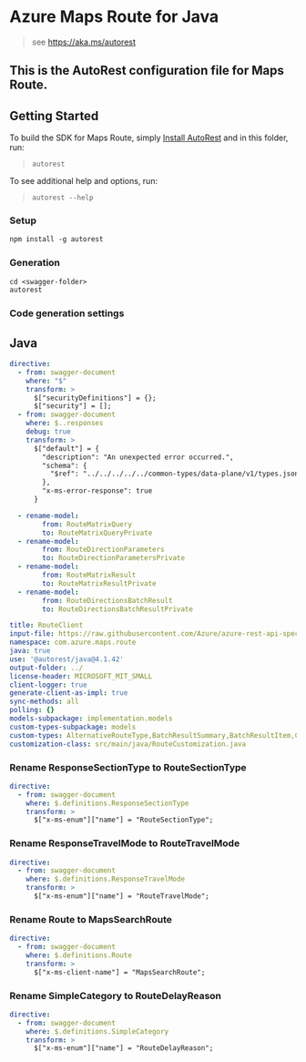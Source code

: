 # Azure Maps Route for Java

> see https://aka.ms/autorest

This is the AutoRest configuration file for Maps Route.
---
## Getting Started

To build the SDK for Maps Route, simply [Install AutoRest](https://aka.ms/autorest) and in this folder, run:

> `autorest`

To see additional help and options, run:

> `autorest --help`

### Setup
```ps
npm install -g autorest
```

### Generation

```ps
cd <swagger-folder>
autorest
```

### Code generation settings

## Java

``` yaml
directive:
  - from: swagger-document
    where: "$"
    transform: >
      $["securityDefinitions"] = {};
      $["security"] = [];
  - from: swagger-document
    where: $..responses
    debug: true
    transform: >
      $["default"] = { 
        "description": "An unexpected error occurred.",
        "schema": {
          "$ref": "../../../../../common-types/data-plane/v1/types.json#/definitions/ErrorResponse"
        },
        "x-ms-error-response": true
      }

  - rename-model:
        from: RouteMatrixQuery
        to: RouteMatrixQueryPrivate     
  - rename-model:
        from: RouteDirectionParameters
        to: RouteDirectionParametersPrivate 
  - rename-model:
        from: RouteMatrixResult
        to: RouteMatrixResultPrivate
  - rename-model:
        from: RouteDirectionsBatchResult
        to: RouteDirectionsBatchResultPrivate    

title: RouteClient
input-file: https://raw.githubusercontent.com/Azure/azure-rest-api-specs/main/specification/maps/data-plane/Route/preview/1.0/route.json
namespace: com.azure.maps.route
java: true
use: '@autorest/java@4.1.42'
output-folder: ../
license-header: MICROSOFT_MIT_SMALL
client-logger: true
generate-client-as-impl: true
sync-methods: all
polling: {}
models-subpackage: implementation.models
custom-types-subpackage: models
custom-types: AlternativeRouteType,BatchResultSummary,BatchResultItem,ComputeTravelTime,DelayMagnitude,DrivingSide,EffectiveSetting,GuidanceInstructionType,GuidanceManeuver,InclineLevel,JunctionType,Report,RouteSectionType,RouteTravelMode,MapsSearchRoute,RouteAvoidType,RouteDirections,RouteDirectionsBatchItem,RouteDirectionsBatchItemResponse,RouteGuidance,RouteInstructionGroup,RouteInstruction,RouteMatrix,RouteRange,RouteInstructionsType,RouteLeg,RouteLegSummary,RouteMatrixSummary,RouteOptimizedWaypoint,RouteRangeResult,RouteReport,RouteRepresentationForBestOrder,RouteSection,RouteSectionTec,RouteSectionTecCause,RouteSummary,RouteType,SectionType,RouteDelayReason,TravelMode,VehicleEngineType,VehicleLoadType,WindingnessLevel
customization-class: src/main/java/RouteCustomization.java
```


### Rename ResponseSectionType to RouteSectionType
```yaml
directive:
  - from: swagger-document
    where: $.definitions.ResponseSectionType
    transform: >
      $["x-ms-enum"]["name"] = "RouteSectionType";
```

### Rename ResponseTravelMode to RouteTravelMode
```yaml
directive:
  - from: swagger-document
    where: $.definitions.ResponseTravelMode
    transform: >
      $["x-ms-enum"]["name"] = "RouteTravelMode";
```

### Rename Route to MapsSearchRoute
```yaml
directive:
  - from: swagger-document
    where: $.definitions.Route
    transform: >
      $["x-ms-client-name"] = "MapsSearchRoute";
```

### Rename SimpleCategory to RouteDelayReason
```yaml
directive:
  - from: swagger-document
    where: $.definitions.SimpleCategory
    transform: >
      $["x-ms-enum"]["name"] = "RouteDelayReason";
```
